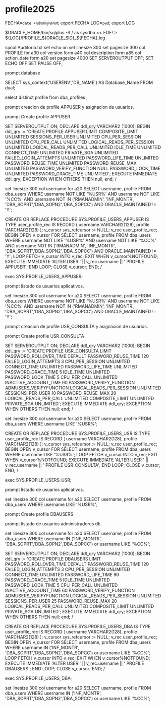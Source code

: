 # profile2025

FECHA=`date +%d%m%y%H%M`; export FECHA
LOG=`pwd`; export LOG

$ORACLE_HOME/bin/sqlplus -S / as sysdba << EOF! > ${LOG}/PROFILE_${ORACLE_SID}_${FECHA}.log

spool Auditoria.txt
set echo on
set linesize 300
set pagesize 300
col PROFILE for a30
col version form a40
col description form a85
col action_date form a20
set pagesize 4000
SET SERVEROUTPUT OFF;
SET ECHO OFF
SET PAUSE OFF;




prompt database

SELECT sys_context('USERENV','DB_NAME') AS Database_Name FROM dual;


select distinct profile from dba_profiles ;









prompt creacion de profile APPUSER y asignacion de usuarios.


prompt Create profile APPUSER

SET SERVEROUTPUT ON;
DECLARE
    ddl_qry     VARCHAR2 (1000);
BEGIN
    ddl_qry := 'CREATE PROFILE APPUSER
    LIMIT
         COMPOSITE_LIMIT UNLIMITED
         SESSIONS_PER_USER UNLIMITED
         CPU_PER_SESSION UNLIMITED
         CPU_PER_CALL UNLIMITED
         LOGICAL_READS_PER_SESSION UNLIMITED
         LOGICAL_READS_PER_CALL UNLIMITED
         IDLE_TIME UNLIMITED
         CONNECT_TIME UNLIMITED
         PRIVATE_SGA UNLIMITED
         FAILED_LOGIN_ATTEMPTS UNLIMITED
         PASSWORD_LIFE_TIME UNLIMITED
         PASSWORD_REUSE_TIME UNLIMITED
         PASSWORD_REUSE_MAX UNLIMITED
         PASSWORD_VERIFY_FUNCTION NULL
         PASSWORD_LOCK_TIME UNLIMITED
         PASSWORD_GRACE_TIME UNLIMITED';
    EXECUTE IMMEDIATE ddl_qry;
EXCEPTION
              WHEN OTHERS THEN
                 null;
end;
/

set linesize 300
col username for a20
SELECT username, profile
FROM dba_users
WHERE username NOT LIKE '%USR%'
AND username NOT LIKE '%CC%'
AND username NOT IN ('RMANADMIN', 'INF_MONTR', 'DBA_SOPRT','DBA_SOPN2','DBA_SOPCC') AND  ORACLE_MAINTAINED  != 'Y';



CREATE OR REPLACE PROCEDURE SYS.PROFILE_USERS_APPUSER
IS
    TYPE user_profile_rec IS RECORD (
        username VARCHAR2(128),
        profile  VARCHAR2(128) 
    );
    v_cursor sys_refcursor := NULL;
    v_rec    user_profile_rec;
BEGIN
    OPEN v_cursor FOR
        SELECT username, profile
     FROM dba_users
     WHERE username NOT LIKE '%USR%'
     AND username NOT LIKE '%CC%'
     AND username NOT IN ('RMANADMIN', 'INF_MONTR', 'DBA_SOPRT','DBA_SOPN2','DBA_SOPCC') AND  ORACLE_MAINTAINED  != 'Y';
    LOOP
        FETCH v_cursor INTO v_rec;
        EXIT WHEN v_cursor%NOTFOUND;
        EXECUTE IMMEDIATE 'ALTER USER ' || v_rec.username || ' PROFILE APPUSER';
    END LOOP;
    CLOSE v_cursor;
END;
/


exec SYS.PROFILE_USERS_APPUSER;

prompt listado de usuarios aplicativos.

set linesize 300
col username for a20
SELECT username, profile
FROM dba_users
WHERE username NOT LIKE '%USR%'
AND username NOT LIKE '%CC%'
AND username NOT IN ('RMANADMIN', 'INF_MONTR', 'DBA_SOPRT','DBA_SOPN2','DBA_SOPCC') AND  ORACLE_MAINTAINED  != 'Y';



prompt creacion de profile USR_CONSULTA y asignacion de usuarios.


prompt Create profile USR_CONSULTA


SET SERVEROUTPUT ON;
DECLARE
    ddl_qry     VARCHAR2 (1000);
BEGIN
    ddl_qry := 'CREATE PROFILE USR_CONSULTA
    LIMIT
         PASSWORD_ROLLOVER_TIME		DEFAULT
         PASSWORD_REUSE_TIME		120
         FAILED_LOGIN_ATTEMPTS		3
         CPU_PER_SESSION		UNLIMITED
         CONNECT_TIME		UNLIMITED
         PASSWORD_LIFE_TIME		UNLIMITED
         PASSWORD_GRACE_TIME		5
         IDLE_TIME		UNLIMITED
         PASSWORD_LOCK_TIME		5
         CPU_PER_CALL		UNLIMITED
         INACTIVE_ACCOUNT_TIME		90
         PASSWORD_VERIFY_FUNCTION		ADMUSERS_VERIFYFUNCTION
         LOGICAL_READS_PER_SESSION		UNLIMITED
         SESSIONS_PER_USER		10
         PASSWORD_REUSE_MAX		20
         LOGICAL_READS_PER_CALL		UNLIMITED
         COMPOSITE_LIMIT		UNLIMITED
         PRIVATE_SGA		UNLIMITED';
    EXECUTE IMMEDIATE ddl_qry;
EXCEPTION
              WHEN OTHERS THEN
                 null;
end;
/

set linesize 300
col username for a20
SELECT username, profile
FROM dba_users
WHERE username  LIKE '%USR%';



CREATE OR REPLACE PROCEDURE SYS.PROFILE_USERS_USR
IS
    TYPE user_profile_rec IS RECORD (
        username VARCHAR2(128),
        profile  VARCHAR2(128) 
    );
    v_cursor sys_refcursor := NULL;
    v_rec    user_profile_rec;
BEGIN
    OPEN v_cursor FOR
      SELECT username, profile
     FROM dba_users
     WHERE username  LIKE '%USR%';
    LOOP
        FETCH v_cursor INTO v_rec;
        EXIT WHEN v_cursor%NOTFOUND;
        EXECUTE IMMEDIATE 'ALTER USER ' || v_rec.username || ' PROFILE USR_CONSULTA';
    END LOOP;
    CLOSE v_cursor;
END;
/


exec SYS.PROFILE_USERS_USR;

prompt listado de usuarios aplicativos.

set linesize 300
col username for a20
SELECT username, profile
FROM dba_users
WHERE username  LIKE '%USR%';


prompt Create profile DBAUSERS

prompt listado de usuarios administradores db.

set linesize 300
col username for a20
SELECT username, profile
FROM dba_users
WHERE username IN ('INF_MONTR', 'DBA_SOPRT','DBA_SOPN2','DBA_SOPCC')
or username   LIKE '%CC%';


SET SERVEROUTPUT ON;
DECLARE
    ddl_qry     VARCHAR2 (1000);
BEGIN
    ddl_qry := 'CREATE PROFILE DBAUSERS
    LIMIT
         PASSWORD_ROLLOVER_TIME		DEFAULT
         PASSWORD_REUSE_TIME		120
         FAILED_LOGIN_ATTEMPTS		3
         CPU_PER_SESSION		UNLIMITED
         CONNECT_TIME		UNLIMITED
         PASSWORD_LIFE_TIME		90
         PASSWORD_GRACE_TIME		5
         IDLE_TIME		UNLIMITED
         PASSWORD_LOCK_TIME		5
         CPU_PER_CALL		UNLIMITED
         INACTIVE_ACCOUNT_TIME		60
         PASSWORD_VERIFY_FUNCTION		ADMUSERS_VERIFYFUNCTION
         LOGICAL_READS_PER_SESSION		UNLIMITED
         SESSIONS_PER_USER		25
         PASSWORD_REUSE_MAX		20
         LOGICAL_READS_PER_CALL		UNLIMITED
         COMPOSITE_LIMIT		UNLIMITED
         PRIVATE_SGA		UNLIMITED';
    EXECUTE IMMEDIATE ddl_qry;
EXCEPTION
              WHEN OTHERS THEN
                 null;
end;
/


CREATE OR REPLACE PROCEDURE SYS.PROFILE_USERS_DBA
IS
    TYPE user_profile_rec IS RECORD (
        username VARCHAR2(128),
        profile  VARCHAR2(128) 
    );
    v_cursor sys_refcursor := NULL;
    v_rec    user_profile_rec;
BEGIN
    OPEN v_cursor FOR
      SELECT username, profile
     FROM dba_users
     WHERE username IN ('INF_MONTR', 'DBA_SOPRT','DBA_SOPN2','DBA_SOPCC')
     or username   LIKE '%CC%';
    LOOP
        FETCH v_cursor INTO v_rec;
        EXIT WHEN v_cursor%NOTFOUND;
        EXECUTE IMMEDIATE 'ALTER USER ' || v_rec.username || ' PROFILE DBAUSERS';
    END LOOP;
    CLOSE v_cursor;
END;
/

exec SYS.PROFILE_USERS_DBA;

set linesize 300
col username for a20
SELECT username, profile
FROM dba_users
WHERE username IN ('INF_MONTR', 'DBA_SOPRT','DBA_SOPN2','DBA_SOPCC')
or username   LIKE '%CC%';
